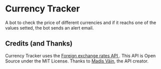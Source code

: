# Currency Tracker
A bot to check the price of different currencies and if it reachs one of the values setted, the bot sends an alert email. 


## Credits (and Thanks)

Currency Tracker uses the [Foreign exchange rates API ](https://exchangeratesapi.io/). This API is Open Source under the MIT License. Thanks to [Madis Väin](https://github.com/madisvain), the API creator.  

